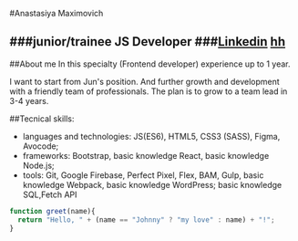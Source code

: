 #Anastasiya Maximovich

###junior/trainee JS Developer
###[Linkedin](https://www.linkedin.com/in/anastasiya-maximovich/) [hh](https://rabota.by/resume/08913fcdff084a6e540039ed1f525842795342)
---

##About me
In this specialty (Frontend developer) experience up to 1 year.

I want to start from Jun's position. And further growth and development with a friendly team of professionals. The plan is to grow to a team lead in 3-4 years.

##Tecnical skills:
* languages and technologies: JS(ES6), HTML5, CSS3 (SASS), Figma, Avocode;
* frameworks: Bootstrap, basic knowledge React, basic knowledge Node.js;
* tools: Git, Google Firebase, Perfect Pixel, Flex, BAM, Gulp, basic knowledge Webpack, basic knowledge WordPress; basic knowledge SQL,Fetch API

```javascript
function greet(name){
  return "Hello, " + (name == "Johnny" ? "my love" : name) + "!";
}
```



